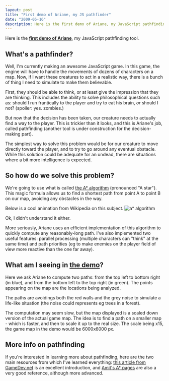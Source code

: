 ```yaml
---
layout: post
title: "First demo of Ariane, my JS pathfinder"
date: "2009-05-16"
description: Here is the first demo of Ariane, my JavaScript pathfinding tool.
---
```


Here is the **[first demo of Ariane](http://lumakey.net/labs/ariane/)**, my JavaScript pathfinding tool.

## What's a pathfinder?

Well, I'm currently making an awesome JavaScript game. In this game, the engine will have to handle the movements of dozens of characters on a map. Now, if I want these creatures to act in a realistic way, there is a bunch of thing I need to simulate to make them believable.

First, they should be able to think, or at least give the impression that they are thinking. This includes the ability to solve philosophical questions such as: should I run frantically to the player and try to eat his brain, _or_ should I not? (spoiler: yes. zombies.)

But now that the decision has been taken, our creature needs to actually find a way to the player. This is trickier than it looks, and this is Ariane's job, called pathfinding (another tool is under construction for the decision-making part).

The simplest way to solve this problem would be for our creature to move directly toward the player, and to try to go around any eventual obstacle. While this solution could be adequate for an undead, there are situations where a bit more intelligence is expected.

## So how do we solve this problem?

We're going to use what is called [the A\* algorithm](http://en.wikipedia.org/wiki/A*_search_algorithm) (pronounced "A star"). This magic formula allows us to find a shortest path from point A to point B on our map, avoiding any obstacles in the way.

Below is a cool animation from Wikipedia on this subject. ![a* algorithm](http://upload.wikimedia.org/wikipedia/commons/5/5d/AstarExample.gif)

Ok, I didn't understand it either.

More seriously, Ariane uses an efficient implementation of this algorithm to quickly compute any reasonably-long path. I've also implemented two useful features: parallel processing (multiple characters can "think" at the same time) and path priorities (eg to make enemies on the player field of view more reactive than the one far away).

## What am I seeing in [the demo](http://lumakey.net/labs/ariane/)?

Here we ask Ariane to compute two paths: from the top left to bottom right (in blue), and from the bottom left to the top right (in green). The points appearing on the map are the locations being analyzed.

The paths are avoidings both the red walls and the grey noise to simulate a life-like situation (the noise could represents eg trees in a forest).

The computation may seem slow, but the map displayed is a scaled down version of the actual game map. The idea is to find a path on a smaller map - which is faster, and then to scale it up to the real size. The scale being x15, the game map in the demo would be 6000x6000 px.

## More info on pathfinding

If you're interested in learning more about pathfinding, here are the two main resources from which I've learned everything: [this article from GameDev.net](http://www.gamedev.net/reference/articles/article2003.asp) is an excellent introduction, and [Amit's A\* pages](http://theory.stanford.edu/~amitp/GameProgramming/) are also a very good reference, although more advanced.
